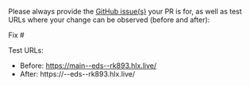 Please always provide the [GitHub issue(s)](../issues) your PR is for, as well as test URLs where your change can be observed (before and after):

Fix #<gh-issue-id>

Test URLs:
- Before: https://main--eds--rk893.hlx.live/
- After: https://<branch>--eds--rk893.hlx.live/
